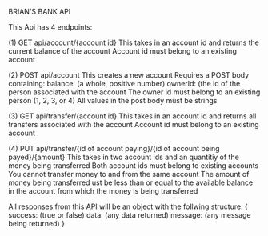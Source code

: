 BRIAN'S BANK API

This Api has 4 endpoints:

  (1) GET   api/account/{account id}
    This takes in an account id and returns the current balance of the account
    Account id must belong to an existing account
  
  
  (2) POST  api/account
    This creates a new account
    Requires a POST body containing:
      balance: (a whole, positive number)
      ownerId: (the id of the person associated with the account
    The owner id must belong to an existing person (1, 2, 3, or 4)
    All values in the post body must be strings
    
  
  (3) GET   api/transfer/{account id}
    This takes in an account id and returns all transfers associated with the account
    Account id must belong to an existing account
    
    
  (4) PUT   api/transfer/{id of account paying}/{id of account being payed}/{amount}
    This takes in two account ids and an quantitiy of the money being transferred
    Both account ids must belong to existing accounts
    You cannot transfer money to and from the same account
    The amount of money being transferred ust be less than or equal to the available balance in the account from which the money is being transferred
    
    
  All responses from this API will be an object with the follwing structure:
  {
    success: (true or false)
    data: (any data returned)
    message: (any message being returned)
  }
    
